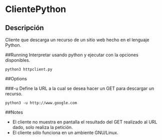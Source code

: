 ClientePython
===========
## Descripción
Cliente que descarga un recurso de un sitio web hecho en el lenguaje Python.

##Running
Interpretar usando python y ejecutar con la opciones disponibles.

```
python3 httpclient.py
```

##Options

###-u
Define la URL a la cual se desea hacer un GET para descargar un recurso.

```
python3 -u http://www.google.com
```

##Notes
- El cliente no muestra en pantalla el resultado del GET realizado al URL dado, solo realiza la petición.
- El cliente sólo funciona en un ambiente GNU/Linux.
